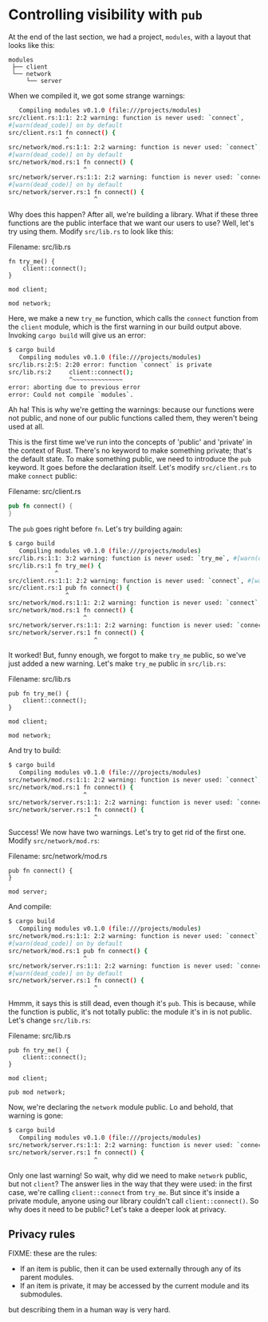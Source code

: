 # Controlling visibility with `pub`

At the end of the last section, we had a project, `modules`, with a layout that
looks like this:

```text
modules
 ├── client
 └── network
     └── server
```

When we compiled it, we got some strange warnings:

```bash
   Compiling modules v0.1.0 (file:///projects/modules)
src/client.rs:1:1: 2:2 warning: function is never used: `connect`,
#[warn(dead_code)] on by default
src/client.rs:1 fn connect() {
                ^
src/network/mod.rs:1:1: 2:2 warning: function is never used: `connect`,
#[warn(dead_code)] on by default
src/network/mod.rs:1 fn connect() {
                     ^
src/network/server.rs:1:1: 2:2 warning: function is never used: `connect`,
#[warn(dead_code)] on by default
src/network/server.rs:1 fn connect() {
                        ^
```

Why does this happen? After all, we're building a library. What if these three
functions are the public interface that we want our users to use? Well, let's
try using them. Modify `src/lib.rs` to look like this:

Filename: src/lib.rs

```rust,ignore
fn try_me() {
    client::connect();
}

mod client;

mod network;
```

Here, we make a new `try_me` function, which calls the `connect` function from
the `client` module, which is the first warning in our build output above.
Invoking `cargo build` will give us an error:

```bash
$ cargo build
   Compiling modules v0.1.0 (file:///projects/modules)
src/lib.rs:2:5: 2:20 error: function `connect` is private
src/lib.rs:2     client::connect();
                 ^~~~~~~~~~~~~~~
error: aborting due to previous error
error: Could not compile `modules`.
```

Ah ha! This is why we're getting the warnings: because our functions were not
public, and none of our public functions called them, they weren't being used at
all.

This is the first time we've run into the concepts of 'public' and 'private' in
the context of Rust. There's no keyword to make something private; that's the
default state. To make something public, we need to introduce the `pub` keyword.
It goes before the declaration itself. Let's modify `src/client.rs` to make
`connect` public:

Filename: src/client.rs

```rust
pub fn connect() {
}
```

The `pub` goes right before `fn`. Let's try building again:

```bash
$ cargo build
   Compiling modules v0.1.0 (file:///projects/modules)
src/lib.rs:1:1: 3:2 warning: function is never used: `try_me`, #[warn(dead_code)] on by default
src/lib.rs:1 fn try_me() {
             ^
src/client.rs:1:1: 2:2 warning: function is never used: `connect`, #[warn(dead_code)] on by default
src/client.rs:1 pub fn connect() {
                ^
src/network/mod.rs:1:1: 2:2 warning: function is never used: `connect`, #[warn(dead_code)] on by default
src/network/mod.rs:1 fn connect() {
                     ^
src/network/server.rs:1:1: 2:2 warning: function is never used: `connect`, #[warn(dead_code)] on by default
src/network/server.rs:1 fn connect() {
                        ^
```

It worked! But, funny enough, we forgot to make `try_me` public, so we've just
added a new warning. Let's make `try_me` public in `src/lib.rs`:

Filename: src/lib.rs

```rust,ignore
pub fn try_me() {
    client::connect();
}

mod client;

mod network;
```

And try to build:

```bash
$ cargo build
   Compiling modules v0.1.0 (file:///projects/modules)
src/network/mod.rs:1:1: 2:2 warning: function is never used: `connect`, #[warn(dead_code)] on by default
src/network/mod.rs:1 fn connect() {
                     ^
src/network/server.rs:1:1: 2:2 warning: function is never used: `connect`, #[warn(dead_code)] on by default
src/network/server.rs:1 fn connect() {
                        ^
```

Success! We now have two warnings. Let's try to get rid of the first one.
Modify `src/network/mod.rs`:

Filename: src/network/mod.rs

```rust,ignore
pub fn connect() {
}

mod server;
```

And compile:

```bash
$ cargo build
   Compiling modules v0.1.0 (file:///projects/modules)
src/network/mod.rs:1:1: 2:2 warning: function is never used: `connect`,
#[warn(dead_code)] on by default
src/network/mod.rs:1 pub fn connect() {
                     ^
src/network/server.rs:1:1: 2:2 warning: function is never used: `connect`,
#[warn(dead_code)] on by default
src/network/server.rs:1 fn connect() {
                        ^
```

Hmmm, it says this is still dead, even though it's `pub`. This is because,
while the function is public, it's not totally public: the module it's in
is not public. Let's change `src/lib.rs`:

Filename: src/lib.rs

```rust,ignore
pub fn try_me() {
    client::connect();
}

mod client;

pub mod network;
```

Now, we're declaring the `network` module public. Lo and behold, that warning
is gone:

```bash
$ cargo build
   Compiling modules v0.1.0 (file:///projects/modules)
src/network/server.rs:1:1: 2:2 warning: function is never used: `connect`, #[warn(dead_code)] on by default
src/network/server.rs:1 fn connect() {
                        ^
```

Only one last warning! So wait, why did we need to make `network` public, but
not `client`? The answer lies in the way that they were used: in the first
case, we're calling `client::connect` from `try_me`. But since it's inside a
private module, anyone using our library couldn't call `client::connect()`. So
why does it need to be public? Let's take a deeper look at privacy.

## Privacy rules

FIXME: these are the rules:

* If an item is public, then it can be used externally through any of its
  parent modules.
* If an item is private, it may be accessed by the current module and its
  submodules.


but describing them in a human way is very hard.


